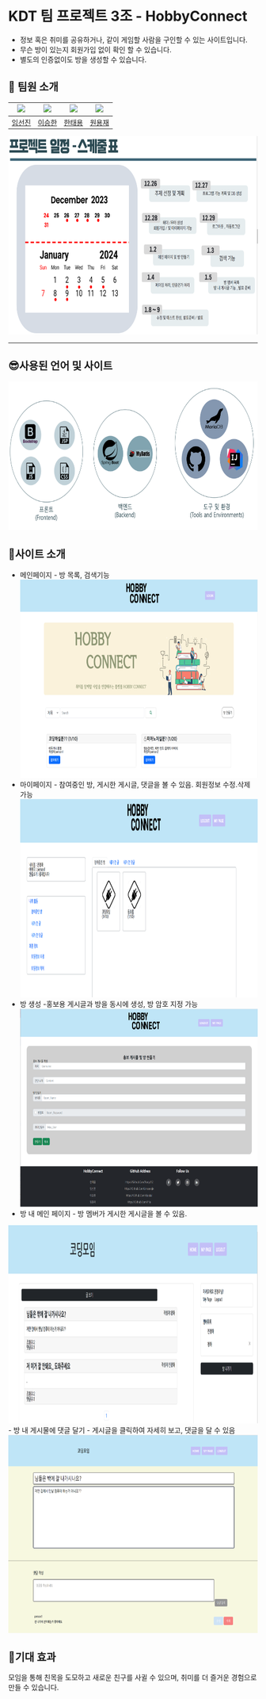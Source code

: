 

# KDT 팀 프로젝트 3조 - HobbyConnect

- 정보 혹은 취미를 공유하거나, 같이 게임할 사람을 구인할 수 있는 사이트입니다.
- 무슨 방이 있는지 회원가입 없이 확인 할 수 있습니다.
- 별도의 인증없이도 방을 생성할 수 있습니다. 


## 🦁 팀원 소개 
| <a href="https://github.com/Limseonjin"> <img src="https://avatars.githubusercontent.com/u/128454779?v=4" height="200"/> </a> | <a href="https://github.com/Ajeaba"> <img src="https://avatars.githubusercontent.com/u/97341527?v=4" height="200"/> </a> |<a href="https://github.com/xodyd12"> <img src="https://avatars.githubusercontent.com/u/128454983?v=4" height="200"/> </a>| <a href="https://github.com/Y-ja"> <img src="https://avatars.githubusercontent.com/u/128454859?v=4" height="200"/> </a>|
|:----:|:---:|:----:|:----:|
|[임선진](https://github.com/Limseonjin)|[이승한](https://github.com/Ajeabal)| [한태용](https://github.com/xodyd12)  |[원용재](https://github.com/Y-ja) |


<img src="https://raw.githubusercontent.com/Limseonjin/HobbyConnect/main/img/%EA%B3%84%ED%9A%8D2.png" height="400">

<hr>

## 😎사용된 언어 및 사이트

<img src="https://raw.githubusercontent.com/Limseonjin/HobbyConnect/main/img/stack.png" height="300">

## 🤞사이트 소개

- 메인페이지 - 방 목록, 검색기능
   <img src="https://github.com/Limseonjin/HobbyConnect/blob/main/img/main.png?raw=true" height="400">
- 마이페이지 - 참여중인 방, 게시한 게시글, 댓글을 볼 수 있음. 회원정보 수정.삭제 가능
  <img src="https://github.com/Limseonjin/HobbyConnect/blob/main/img/mypage.png?raw=true" height="400">
- 방 생성 -홍보용 게시글과 방을 동시에 생성, 방 암호 지정 가능
  <img src="https://github.com/Limseonjin/HobbyConnect/blob/main/img/createRoom.png?raw=true" height="400">
- 방 내 메인 페이지 - 방 멤버가 게시한 게시글을 볼 수 있음.
 <img src="https://github.com/Limseonjin/HobbyConnect/blob/main/img/room-main.png?raw=true" height="400">
- 방 내 게시물에 댓글 달기 - 게시글을 클릭하여 자세히 보고, 댓글을 달 수 있음
 <img src="https://github.com/Limseonjin/HobbyConnect/blob/main/img/boarddetail.png?raw=true" height="400">

## 🦋기대 효과 
모임을 통해 친목을 도모하고 새로운 친구를 사귈 수 있으며, 취미를 더 즐거운 경험으로 만들 수 있습니다. 
